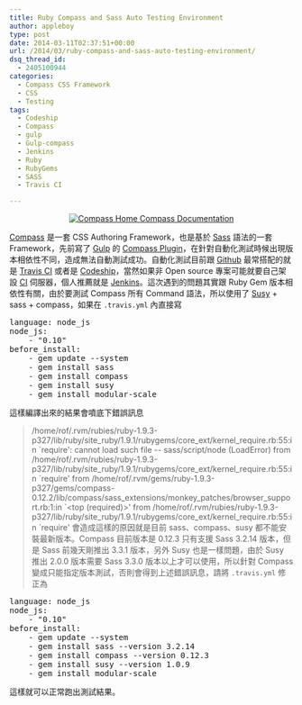 ```yaml
---
title: Ruby Compass and Sass Auto Testing Environment
author: appleboy
type: post
date: 2014-03-11T02:37:51+00:00
url: /2014/03/ruby-compass-and-sass-auto-testing-environment/
dsq_thread_id:
  - 2405100944
categories:
  - Compass CSS Framework
  - CSS
  - Testing
tags:
  - Codeship
  - Compass
  - gulp
  - Gulp-compass
  - Jenkins
  - Ruby
  - RubyGems
  - SASS
  - Travis CI

---
```

<div style="margin:0 auto; text-align:center">
  <a href="https://www.flickr.com/photos/appleboy/6213260474/" title="Compass Home   Compass Documentation by appleboy46, on Flickr"><img src="https://i2.wp.com/farm7.static.flickr.com/6217/6213260474_e0e51eeefe_o.png?resize=486%2C110&#038;ssl=1" alt="Compass Home   Compass Documentation" data-recalc-dims="1" /></a>
</div>

[Compass][1] 是一套 CSS Authoring Framework，也是基於 [Sass][2] 語法的一套 Framework，先前寫了 [Gulp][3] 的 [Compass Plugin][4]，在針對自動化測試時候出現版本相依性不同，造成無法自動測試成功。自動化測試目前跟 [Github][5] 最常搭配的就是 [Travis CI][6] 或者是 [Codeship][7]，當然如果非 Open source 專案可能就要自己架設 [CI][8] 伺服器，個人推薦就是 [Jenkins][9]。這次遇到的問題其實跟 Ruby Gem 版本相依性有關，由於要測試 Compass 所有 Command 語法，所以使用了 [Susy][10] + sass + compass，如果在 `.travis.yml` 內直接寫

<!--more-->

<div>
  <pre class="brush: bash; title: ; notranslate" title="">language: node_js
node_js:
    - "0.10"
before_install:
    - gem update --system
    - gem install sass
    - gem install compass
    - gem install susy
    - gem install modular-scale</pre>
</div>

這樣編譯出來的結果會噴底下錯誤訊息

> /home/rof/.rvm/rubies/ruby-1.9.3-p327/lib/ruby/site\_ruby/1.9.1/rubygems/core\_ext/kernel\_require.rb:55:in \`require': cannot load such file -- sass/script/node (LoadError) from /home/rof/.rvm/rubies/ruby-1.9.3-p327/lib/ruby/site\_ruby/1.9.1/rubygems/core\_ext/kernel\_require.rb:55:in \`require' from /home/rof/.rvm/gems/ruby-1.9.3-p327/gems/compass-0.12.2/lib/compass/sass\_extensions/monkey\_patches/browser_support.rb:1:in \`<top (required)>' from /home/rof/.rvm/rubies/ruby-1.9.3-p327/lib/ruby/site\_ruby/1.9.1/rubygems/core\_ext/kernel_require.rb:55:in \`require'
會造成這樣的原因就是目前 sass、compass、susy 都不能安裝最新版本。Compass 目前版本是 0.12.3 只有支援 Sass 3.2.14 版本，但是 Sass 前幾天剛推出 3.3.1 版本，另外 Susy 也是一樣問題，由於 Susy 推出 2.0.0 版本需要 Sass 3.3.0 版本以上才可以使用，所以針對 Compass 變成只能指定版本測試，否則會得到上述錯誤訊息，請將 `.travis.yml` 修正為

<div>
  <pre class="brush: bash; title: ; notranslate" title="">language: node_js
node_js:
    - "0.10"
before_install:
    - gem update --system
    - gem install sass --version 3.2.14
    - gem install compass --version 0.12.3
    - gem install susy --version 1.0.9
    - gem install modular-scale</pre>
</div>

這樣就可以正常跑出測試結果。

 [1]: http://compass-style.org/
 [2]: http://sass-lang.com/
 [3]: http://gulpjs.com/
 [4]: https://github.com/appleboy/gulp-compass
 [5]: http://github.com
 [6]: https://travis-ci.org/
 [7]: https://www.codeship.io/
 [8]: http://en.wikipedia.org/wiki/Continuous_integration
 [9]: http://jenkins-ci.org/
 [10]: http://susy.oddbird.net/